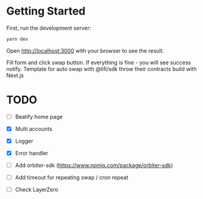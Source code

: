 # Getting Started

First, run the development server:

```bash
yarn dev
```

Open [http://localhost:3000](http://localhost:3000) with your browser to see the result.

Fill form and click swap button. If everything is fine - you will see success notify.
Template for auto swap with @lifi/sdk throw their contracts build with Next.js



# TODO

- [ ] Beatify home page
- [x] Multi accounts
- [x] Logger
- [x] Error handler
- [ ] Add orbiter-sdk (https://www.npmjs.com/package/orbiter-sdk)
- [ ] Add timeout for repeating swap / cron repeat
- [ ] Check LayerZero



